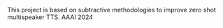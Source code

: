 This project is based on subtractive methodologies to improve zero shot multispeaker TTS. 
AAAI 2024
